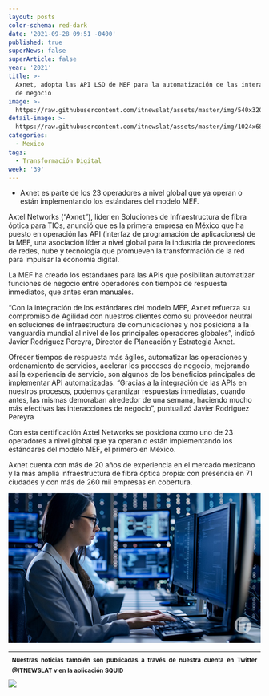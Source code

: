 ```yaml
---
layout: posts
color-schema: red-dark
date: '2021-09-28 09:51 -0400'
published: true
superNews: false
superArticle: false
year: '2021'
title: >-
  Axnet, adopta las API LSO de MEF para la automatización de las interacciones
  de negocio
image: >-
  https://raw.githubusercontent.com/itnewslat/assets/master/img/540x320/Monitoreo-de-Red-p.jpg
detail-image: >-
  https://raw.githubusercontent.com/itnewslat/assets/master/img/1024x680/Monitoreo-de-Red-g.jpg
categories:
  - Mexico
tags:
  - Transformación Digital
week: '39'
---
```

- Axnet es parte de los 23 operadores a nivel global que ya operan o están implementando los estándares del modelo MEF.

Axtel Networks (“Axnet”), líder en Soluciones de Infraestructura de fibra óptica para TICs, anunció que es la primera empresa en México que ha puesto en operación las API (interfaz de programación de aplicaciones) de la MEF, una asociación líder a nivel global para la industria de proveedores de redes, nube y tecnología que promueven la transformación de la red para impulsar la economía digital.

La MEF ha creado los estándares para las APIs que posibilitan automatizar funciones de negocio entre operadores con tiempos de respuesta inmediatos, que antes eran manuales.

“Con la integración de los estándares del modelo MEF, Axnet refuerza su compromiso de Agilidad con nuestros clientes como su proveedor neutral en soluciones de infraestructura de comunicaciones y nos posiciona a la vanguardia mundial al nivel de los principales operadores globales”, indicó Javier Rodriguez Pereyra, Director de Planeación y Estrategia Axnet.
 
Ofrecer tiempos de respuesta más ágiles, automatizar las operaciones y ordenamiento de servicios, acelerar los procesos de negocio, mejorando así la experiencia de servicio, son algunos de los beneficios principales de implementar API automatizadas. “Gracias a la integración de las APIs en nuestros procesos, podemos garantizar respuestas inmediatas, cuando antes, las mismas demoraban alrededor de una semana, haciendo mucho más efectivas las interacciones de negocio”, puntualizó Javier Rodriguez Pereyra

Con esta certificación Axtel Networks se posiciona como uno de 23 operadores a nivel global que ya operan o están implementando los estándares del modelo MEF, el primero en México. 

Axnet cuenta con más de 20 años de experiencia en el mercado mexicano y la más amplia infraestructura de fibra óptica propia: con presencia en 71 ciudades y con más de 260 mil empresas en cobertura. 

![](https://raw.githubusercontent.com/itnewslat/assets/master/img/540x320/Monitoreo-de-Red-p.jpg)

<table style="height: 42px;" width="569">
<tbody>
<tr>
<td style="text-align: justify;"><sub><strong>Nuestras noticias también son publicadas a través de nuestra cuenta en Twitter <a href="https://twitter.com/itnewslat?lang=es">@ITNEWSLAT</a> y en la aplicación <a href="https://squidapp.co/en/">SQUID</a></strong></sub></td>
</tr>
</tbody>
</table>

<img src="https://tracker.metricool.com/c3po.jpg?hash=56f88a41e39ab42c063cc51676587a04"/>

